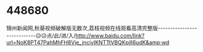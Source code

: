 # 448680
锦州新闻网,秋葵视频破解版无数次,荔枝视频在线观看高清完整版----------------------------😥😥点/此/进/入/http://www.baidu.com/link?url=NoK8PT47PahMhFH8Vie_jnciyIKNTTtVBQKpill6udK&amp;wd
